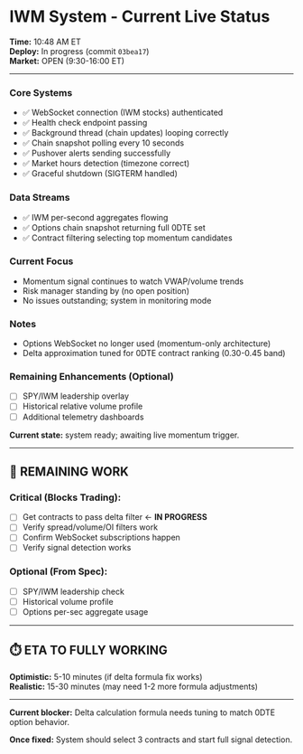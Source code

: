 # IWM System - Current Live Status

**Time:** 10:48 AM ET  
**Deploy:** In progress (commit `03bea17`)  
**Market:** OPEN (9:30-16:00 ET)

---

### Core Systems
- ✅ WebSocket connection (IWM stocks) authenticated
- ✅ Health check endpoint passing
- ✅ Background thread (chain updates) looping correctly
- ✅ Chain snapshot polling every 10 seconds
- ✅ Pushover alerts sending successfully
- ✅ Market hours detection (timezone correct)
- ✅ Graceful shutdown (SIGTERM handled)

### Data Streams
- ✅ IWM per-second aggregates flowing
- ✅ Options chain snapshot returning full 0DTE set
- ✅ Contract filtering selecting top momentum candidates

### Current Focus
- Momentum signal continues to watch VWAP/volume trends
- Risk manager standing by (no open position)
- No issues outstanding; system in monitoring mode

### Notes
- Options WebSocket no longer used (momentum-only architecture)
- Delta approximation tuned for 0DTE contract ranking (0.30-0.45 band)

### Remaining Enhancements (Optional)
- [ ] SPY/IWM leadership overlay
- [ ] Historical relative volume profile
- [ ] Additional telemetry dashboards

**Current state:** system ready; awaiting live momentum trigger.

---

## 🎯 REMAINING WORK

### Critical (Blocks Trading):
- [ ] Get contracts to pass delta filter ← **IN PROGRESS**
- [ ] Verify spread/volume/OI filters work
- [ ] Confirm WebSocket subscriptions happen
- [ ] Verify signal detection works

### Optional (From Spec):
- [ ] SPY/IWM leadership check
- [ ] Historical volume profile
- [ ] Options per-sec aggregate usage

---

## ⏱️ ETA TO FULLY WORKING

**Optimistic:** 5-10 minutes (if delta formula fix works)  
**Realistic:** 15-30 minutes (may need 1-2 more formula adjustments)

---

**Current blocker:** Delta calculation formula needs tuning to match 0DTE option behavior.

**Once fixed:** System should select 3 contracts and start full signal detection.

